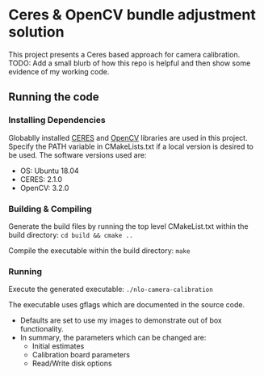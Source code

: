 # Ceres & OpenCV bundle adjustment solution

This project presents a Ceres based approach for camera calibration. TODO: Add a small blurb of how this repo is helpful and then show some evidence of my working code.

## Running the code

### Installing Dependencies

Globablly installed [CERES](http://ceres-solver.org/installation.html#linux) and [OpenCV](https://docs.opencv.org/4.x/d7/d9f/tutorial_linux_install.html) libraries are used in this project. Specify the PATH variable in CMakeLists.txt if a local version is desired to be used. The software versions used are:

- OS: Ubuntu 18.04
- CERES: 2.1.0
- OpenCV: 3.2.0

### Building & Compiling

Generate the build files by running the top level CMakeList.txt within the build directory:
`cd build && cmake ..`

Compile the executable within the build directory: `make`

### Running

Execute the generated executable: `./nlo-camera-calibration`

The executable uses gflags which are documented in the source code.

- Defaults are set to use my images to demonstrate out of box functionality.
- In summary, the parameters which can be changed are:
  - Initial estimates
  - Calibration board parameters
  - Read/Write disk options
